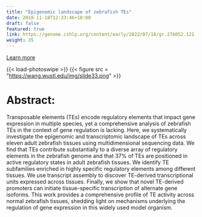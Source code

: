 ```yaml
---
title: "Epigenomic landscape of zebrafish TEs"
date: 2018-11-18T12:33:46+10:00
draft: false
featured: true
link: https://genome.cshlp.org/content/early/2022/07/18/gr.276052.121
weight: 35
---
```


[Learn more](https://genome.cshlp.org/content/early/2022/06/01/gr.276052.121)

{{< load-photoswipe >}}
{{< figure src = "https://wang.wustl.edu/img/slide33.png" >}}

# Abstract: 

Transposable elements (TEs) encode regulatory elements that impact gene expression in multiple species, yet a comprehensive analysis of zebrafish TEs in the context of gene regulation is lacking. Here, we systematically investigate the epigenomic and transcriptomic landscape of TEs across eleven adult zebrafish tissues using multidimensional sequencing data. We find that TEs contribute substantially to a diverse array of regulatory elements in the zebrafish genome and that 37% of TEs are positioned in active regulatory states in adult zebrafish tissues. We identify TE subfamilies enriched in highly specific regulatory elements among different tissues. We use transcript assembly to discover TE-derived transcriptional units expressed across tissues. Finally, we show that novel TE-derived promoters can initiate tissue-specific transcription of alternate gene isoforms. This work provides a comprehensive profile of TE activity across normal zebrafish tissues, shedding light on mechanisms underlying the regulation of gene expression in this widely used model organism.